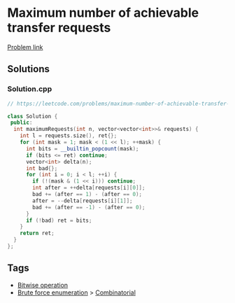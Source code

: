 # Maximum number of achievable transfer requests

[Problem link](https://leetcode.com/problems/maximum-number-of-achievable-transfer-requests/)

## Solutions


### Solution.cpp
```cpp
// https://leetcode.com/problems/maximum-number-of-achievable-transfer-requests/

class Solution {
 public:
  int maximumRequests(int n, vector<vector<int>>& requests) {
    int l = requests.size(), ret{};
    for (int mask = 1; mask < (1 << l); ++mask) {
      int bits = __builtin_popcount(mask);
      if (bits <= ret) continue;
      vector<int> delta(n);
      int bad{};
      for (int i = 0; i < l; ++i) {
        if (!(mask & (1 << i))) continue;
        int after = ++delta[requests[i][0]];
        bad += (after == 1) - (after == 0);
        after = --delta[requests[i][1]];
        bad += (after == -1) - (after == 0);
      }
      if (!bad) ret = bits;
    }
    return ret;
  }
};
```
## Tags

* [Bitwise operation](/README.md#Bitwise_operation)
* [Brute force enumeration](/README.md#Brute_force_enumeration) > [Combinatorial](/README.md#Brute_force_enumeration-Combinatorial)
